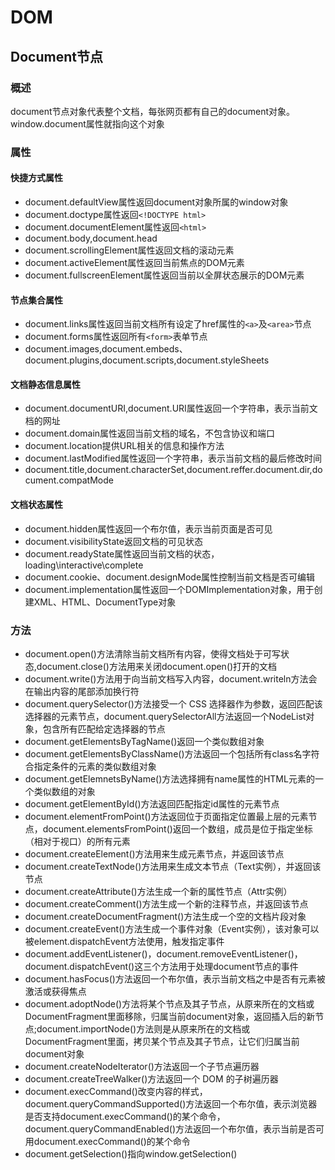 # DOM  
## Document节点  
### 概述  
document节点对象代表整个文档，每张网页都有自己的document对象。window.document属性就指向这个对象  
### 属性  
#### 快捷方式属性  
- document.defaultView属性返回document对象所属的window对象  
- document.doctype属性返回```<!DOCTYPE html>```  
- document.documentElement属性返回```<html>```  
- document.body,document.head  
- document.scrollingElement属性返回文档的滚动元素  
- document.activeElement属性返回当前焦点的DOM元素  
- document.fullscreenElement属性返回当前以全屏状态展示的DOM元素  
#### 节点集合属性  
- document.links属性返回当前文档所有设定了href属性的```<a>```及```<area>```节点  
- document.forms属性返回所有```<form>```表单节点  
- document.images,document.embeds、document.plugins,document.scripts,document.styleSheets  
#### 文档静态信息属性  
- document.documentURI,document.URI属性返回一个字符串，表示当前文档的网址  
- document.domain属性返回当前文档的域名，不包含协议和端口  
- document.location提供URL相关的信息和操作方法  
- document.lastModified属性返回一个字符串，表示当前文档的最后修改时间  
- document.title,document.characterSet,document.reffer.document.dir,document.compatMode  
#### 文档状态属性  
- document.hidden属性返回一个布尔值，表示当前页面是否可见  
- document.visibilityState返回文档的可见状态  
- document.readyState属性返回当前文档的状态，loading\interactive\complete  
- document.cookie、document.designMode属性控制当前文档是否可编辑  
- document.implementation属性返回一个DOMImplementation对象，用于创建XML、HTML、DocumentType对象  
### 方法  
- document.open()方法清除当前文档所有内容，使得文档处于可写状态,document.close()方法用来关闭document.open()打开的文档  
- document.write()方法用于向当前文档写入内容，document.writeln方法会在输出内容的尾部添加换行符  
- document.querySelector()方法接受一个 CSS 选择器作为参数，返回匹配该选择器的元素节点，document.querySelectorAll方法返回一个NodeList对象，包含所有匹配给定选择器的节点  
- document.getElementsByTagName()返回一个类似数组对象  
- document.getElementsByClassName()方法返回一个包括所有class名字符合指定条件的元素的类似数组对象  
- document.getElemnetsByName()方法选择拥有name属性的HTML元素的一个类似数组的对象  
- document.getElementById()方法返回匹配指定id属性的元素节点  
- document.elementFromPoint()方法返回位于页面指定位置最上层的元素节点，document.elementsFromPoint()返回一个数组，成员是位于指定坐标（相对于视口）的所有元素  
- document.createElement()方法用来生成元素节点，并返回该节点  
- document.createTextNode()方法用来生成文本节点（Text实例），并返回该节点  
- document.createAttribute()方法生成一个新的属性节点（Attr实例）  
- document.createComment()方法生成一个新的注释节点，并返回该节点  
- document.createDocumentFragment()方法生成一个空的文档片段对象  
- document.createEvent()方法生成一个事件对象（Event实例），该对象可以被element.dispatchEvent方法使用，触发指定事件  
- document.addEventListener()，document.removeEventListener()，document.dispatchEvent()这三个方法用于处理document节点的事件  
- document.hasFocus()方法返回一个布尔值，表示当前文档之中是否有元素被激活或获得焦点  
- document.adoptNode()方法将某个节点及其子节点，从原来所在的文档或DocumentFragment里面移除，归属当前document对象，返回插入后的新节点;document.importNode()方法则是从原来所在的文档或DocumentFragment里面，拷贝某个节点及其子节点，让它们归属当前document对象  
- document.createNodeIterator()方法返回一个子节点遍历器  
- document.createTreeWalker()方法返回一个 DOM 的子树遍历器  
- document.execCommand()改变内容的样式，document.queryCommandSupported()方法返回一个布尔值，表示浏览器是否支持document.execCommand()的某个命令，document.queryCommandEnabled()方法返回一个布尔值，表示当前是否可用document.execCommand()的某个命令  
- document.getSelection()指向window.getSelection()
